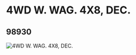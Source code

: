 # 4WD W. WAG. 4X8, DEC.
## 98930
![4WD W. WAG. 4X8, DEC.](https://lc-www-live-s.legocdn.com/media/bricks/5/2/4647942.jpg)